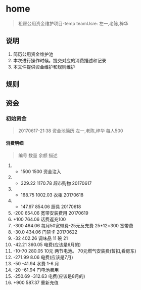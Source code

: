 # home
> 租房公用资金维护项目-temp
> teamUsre: 左一,老陈,梓华

## 说明
1. 简历公用资金维护池
2. 本次进行操作时候。提交对应的消费描述和记录
3. 本文件提供资金维护和规则维护


## 规则
## 资金
### 初始资金
> 20170617-21:38 资金池简历 
> 左一,老陈,梓华 每人500 

#### 消费明细
> 编号 数量   余额  描述

1. + 1500   1500 资金注入
2. - 329.22  1170.78  超市购物 20170617 
3. - 168.75  1002.03  衣柜 20170618 
4. - 147.97  854.06  厨具  20170618 
5. -200  654.06 宽带安装费用  20170619
6. +100 764.06 话费返充100 
7. -300 464.06  每月50宽带费-25元反充费 25*12=300 宽带费
8. -30.0 434.06 门禁卡 20170622
9. -32  402.26 调味品 11 碗 21 
10. -42.21 360.05 电费(应该是6月的)
11. -10-70   280.05 10元 两节电池。 70元燃气安装费(暂扣,看房东)
12. -271.99  8.06  电费(应该是7月)
13. -50 -41.94  水费 1-6 月
14. -20 -61.94  门电池费用
15. -250.69 -312.63 电费(应该是8月的)
16. +900 587.37 重新充值






